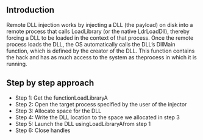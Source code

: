## Introduction 

Remote DLL injection works by injecting a DLL (the payload) on disk into a remote process that calls LoadLibrary (or the native LdrLoadDll), thereby forcing a DLL to be loaded in the context of that process. Once the remote process loads the DLL, the OS automatically calls the DLL’s DllMain function, which is defined by the creator of the DLL. This function contains the hack and has as much access to the system as theprocess in which it is running. 

## Step by step approach

- Step 1: Get the functionLoadLibraryA
- Step 2: Open the target process specified by the user of the injector
- Step 3: Allocate space for the DLL
- Step 4: Write the DLL location to the space we allocated in step 3
- Step 5: Launch the DLL usingLoadLibraryAfrom step 1
- Step 6: Close handles
